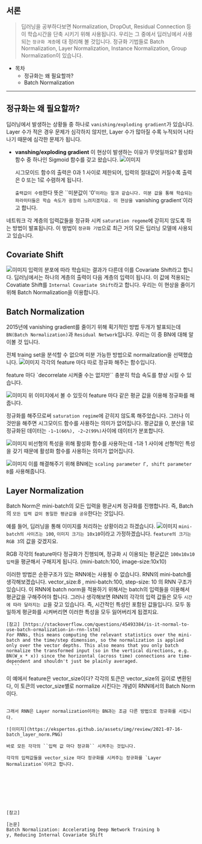 ## 서론
> 딥러닝을 공부하다보면 Normalization, DropOut, Residual Connection 등이 학습시간을 단축 시키기 위해 사용됩니다.
> 우리는 그 중에서 딥러닝에서 사용되는 ``정규화 계층``에 대 정리해 볼 것입니다.
> 정규화 기법들로 Batch Normalization, Layer Normalization, Instance Normalization, Group Normalization이 있습니다.
>

- 목차
  - 정규화는 왜 필요할까?
  - Batch Normalization

---

## 정규화는 왜 필요할까?
  딥러닝에서 발생하는 상황들 중 하나로 `vanishing/exploding gradient`가 있습니다.
  Layer 수가 적은 경우 문제가 심각하지 않지만, Layer 수가 많아질 수록 누적되어 나타나기 때문에  심각한 문제가 됩니다.

  * __vanshing/exploding gradient__
    이 현상이 발생하는 이유가 무엇일까요? 활성화 함수 중 하나인 Sigmoid 함수를 갖고 왔습니다.
    ![이미지](https://ekspertos.github.io/assets/img/review/2021-07-20-sigmoid.PNG, "sigmoid")

    시그모이드 함수의 출력은 0과 1 사이로 제한되어, 입력의 절대값이 커질수록 출력은 0 또는 1로 수렴하게 됩니다.

    ``출력값이 수렴``한다 뜻은 ``미분값이 '0'`이라는 말과 같습니다.
    미분 값을 통해 학습되는 파라미터들은 학습 속도가 굉장히 느려지겠지요. 이 현상을 `vanishing gradient`이라고 합니다.

  네트워크 각 계층의 입력값들을 정규화 시켜 `saturation regeme`에 갇히지 않도록 하는 방법이 발표됩니다.
  이 벙법이 ``정규화 기법``으로 최근 거의 모든 딥러닝 모델에 사용되고 있습니다.


## Covariate Shift
  ![이미지](https://ekspertos.github.io/assets/img/review/2021-07-20-Covariate-Shift.PNG)
  입력의 분포에 따라 학습되는 결과가 다른데 이를 Covariate Shift라고 합니다.
  딥러닝에서는 하나의 계층의 출력이 다음 계층의 입력이 됩니다.
  이 값에 적용되는 Covatiate Shift를 `Internal Covariate Shift`라고 합니다.
  우리는 이 현상을 줄이기 위해 Batch Normalization을 이용합니다.

## Batch Normalization
  2015년에 vanishing gradient를 줄이기 위해 획기적인 방법 두개가 발표되는데 `BN(Batch Normalization)`과 `Residual Network`입니다. 우리는 이 중 BN에 대해 알이볼 것 입니다.

  전체 traing set을 분석할 수 없으며 미분 가능한 방법으로 normailzation을 선택했습니다.
  ![이미지](https://ekspertos.github.io/assets/img/review/2021-07-16-normailzation-function.PNG)
  각각의 feature 마다 따로 정규화 해주는 함수입니다.

  feature 마다 `decorrelate 시켜줄 수는 없지만`` 충분히 학습 속도를 향상 시킬 수 있습니다.

  ![이미지](https://ekspertos.github.io/assets/img/review/2021-07-16-batch-normalization.PNG)
  위 이미지에서 볼 수 있듯이 feature 마다 같은 평균 값을 이용해 정규화를 해줍니다.



  정규화를 해주므로써 `saturation regime`에 갇히지 않도록 해주었습니다.
  그러나 이 것만을 해주면 시그모이드 함수를 사용하는 의미가 없어집니다.
  평균값을 0, 분산을 1로 정규화된 데이터는 ``-1~1(66%), -2~2(99%)``사이에 데이터가 분포합니다.

  ![이미지](https://ekspertos.github.io/assets/img/review/2021-07-20-sigmoid.PNG, "sigmoid")
  비선형의 특성을 위해 활성화 함수를 사용하는데 -1과 1 사이에 선형적인 특성을 갖기 때문에
  활성화 함수를 사용하는 의미가 없어집니다.

  ![이미지](https://ekspertos.github.io/assets/img/review/2021-07-16-normailzation-function(2).PNG)
  이를 해결해주기 위해 BN에는 ``scaling parameter Γ, shift parameter Β``를 사용해줍니다.


## Layer Normalization
  Batch Norm은 mini-batch의 모든 입력을 평균시켜 정규화를 진행합니다.
  즉, Batch의 ``모든 입력 값이 동일한 평균값을 공유``한다는 것입니다.

  예를 들어, 딥러닝을 통해 이미지를 처리하는 상황이라고 하겠습니다.
  ![이미지](https://ekspertos.github.io/assets/img/review/2021-07-21-image-RGB.PNG)
  `mini-batch의 사이즈는 100`, ``이미지 크기는 10x10``이라고 가정하겠습니다.
  `feature의 크기는 RGB 3`의 값을 갖겠지요.

  RGB 각각의 feature마다 정규화가 진행되며, 정규화 시 이용되는 평균값은 ``100x10x10 입력``을 평균해서 구해지게 됩니다. (mini-batch:100, image-size:10x10)

  이러한 방법은 순환구조가 있는 RNN에는 사용될 수 없습니다.
  RNN의 mini-batch를 생각해보겠습니다.
  vector_size:8 , mini-batch:100, step-size: 10 의 RNN 구조가 있습니다.
  이 RNN에 batch norm을 적용하기 위해서는 batch의 입력들을 이용해서 평균값을 구해주어야 합니다.
  그러나 생각해보면 RNN의 각각의 입력 값들은 모두 ``시간에 따라 달라지는 값``을 갖고 있습니다. 즉, 시간적인 특성인 포함된 값들입니다.
  모두 동일하게 평균화를 시켜버리면 이러한 특성을 모두 잃어버리게 됩겠지요.

  ```
  [참고] [https://stackoverflow.com/questions/45493384/is-it-normal-to-use-batch-ormalization-in-rnn-lstm]
  For RNNs, this means computing the relevant statistics over the mini-batch and the time/step dimension, so the normalization is applied only over the vector depths. This also means that you only batch normalize the transformed input (so in the vertical directions, e.g. BN(W_x * x)) since the horizontal (across time) connections are time-dependent and shouldn't just be plainly averaged.
    ```
  ```
  이 예에서 feature은 vector_size이다?
  각각의 토큰은 vector_size의 길이로 변환된다,
  이 토큰의 vector_size별로 normalize 시킨다는 개념이 RNN에서의 Batch Norm이다.
  ```

  그래서 RNN은 Layer normalization이라는 BN과는 조금 다른 방법으로 정규화를 시킵니다.

  ![이미지](https://ekspertos.github.io/assets/img/review/2021-07-16-batch_layer_norm.PNG)

  바로 모든 각각의 ``입력 값 마다 정규화`` 시켜주는 것입니다.

  각각의 입력값들을 vector_size 마다 정규화를 시켜주는 정규화를 `Layer Normalization`이라고 합니다.








[참고]

[논문]
Batch Normalization: Accelerating Deep Network Training b
y, Reducing Internal Covariate Shift
